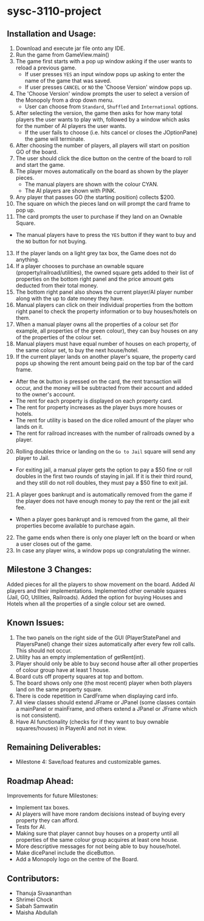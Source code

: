 # sysc-3110-project

## Installation and Usage:

1. Download and execute jar file onto any IDE.
2. Run the game from GameView.main()
3. The game first starts with a pop up window asking if the user wants to reload a previous game. 
    - If user presses `YES` an input window pops up asking to enter the name of the game that was saved.
    - If user presses `CANCEL` or `NO` the 'Choose Version' window pops up.
4. The 'Choose Version' window prompts the user to select a version of the Monopoly from a drop down menu.
    - User can choose from `Standard`, `Shuffled` and `International` options.
5. After selecting the version, the game then asks for how many total players the user wants to play with, followed by a window which asks for the number of AI players the user wants.
   - If the user fails to choose (i.e. hits cancel or closes the JOptionPane) the game will terminate.
7. After choosing the number of players, all players will start on position GO of the board.
8. The user should click the dice button on the centre of the board to roll and start the game.
9. The player moves automatically on the board as shown by the player pieces.
   - The manual players are shown with the colour CYAN.
   - The AI players are shown with PINK.
10. Any player that passes GO (the starting position) collects $200.
11. The square on which the pieces land on will prompt the card frame to pop up.
12. The card prompts the user to purchase if they land on an Ownable Square.                                                  
   - The manual players have to press the `YES` button if they want to buy and the `NO` button for not buying.
13. If the player lands on a light grey tax box, the Game does not do anything.
14. If a player chooses to purchase an ownable square (property/railroad/utilities), the owned square gets added to their list of properties on the bottom right panel and the price amount gets deducted from their total money.
15. The bottom right panel also shows the current player/AI player number along with the up to date money they have.
16. Manual players can click on their individual properties from the bottom right panel to check the property information or to buy houses/hotels on them.
17. When a manual player owns all the properties of a colour set (for example, all properties of the green colour), they can buy houses on any of the properties of the colour set. 
18. Manual players must have equal number of houses on each property, of the same colour set, to buy the next house/hotel.
19. If the current player lands on another player's square, the property card pops up showing the rent amount being paid on the top bar of the card frame.
   - After the `OK` button is pressed on the card, the rent transaction will occur, and the money will be subtracted from their account and added to the owner's  account.
   - The rent for each property is displayed on each property card.
   - The rent for property increases as the player buys more houses or hotels.
   - The rent for utility is based on the dice rolled amount of the player who lands on it.
   - The rent for railroad increases with the number of railroads owned by a player.
20. Rolling doubles thrice or landing on the `Go to Jail` square will send any player to Jail.
  - For exiting jail, a manual player gets the option to pay a $50 fine or roll doubles in the first two rounds of staying in jail. If it is their third round, and they still do not roll doubles, they must pay a $50 fine to exit jail.
21. A player goes bankrupt and is automatically removed from the game if the player does not have enough money to pay the rent or the jail exit fee.
  - When a player goes bankrupt and is removed from the game, all their properties become available to purchase again.
22. The game ends when there is only one player left on the board or when a user closes out of the game.
23. In case any player wins, a window pops up congratulating the winner. 


## Milestone 3 Changes:

Added pieces for all the players to show movement on the board.
Added AI players and their implementations.
Implemented other ownable squares (Jail, GO, Utilities, Railroads).
Added the option for buying Houses and Hotels when all the properties of a single colour set are owned.


## Known Issues:


1. The two panels on the right side of the GUI (PlayerStatePanel and PlayersPanel) change their sizes automatically after every few roll calls. This should not occur.
2. Utility has an empty implementation of getRent(int).
3. Player should only be able to buy second house after all other properties of colour group have at least 1 house.
4. Board cuts off property squares at top and bottom.
5. The board shows only one (the most recent) player when both players land on the same property square.
6. There is code repetition in CardFrame when displaying card info.
7. All view classes should extend JFrame or JPanel (some classes contain a mainPanel or mainFrame, and others extend a JPanel or JFrame which is not consistent).
8. Have AI functionality (checks for if they want to buy ownable squares/houses) in PlayerAI and not in view.


## Remaining Deliverables:

* Milestone 4: Save/load features and customizable games.

## Roadmap Ahead:

Improvements for future Milestones:
 
* Implement tax boxes.
* AI players will have more random decisions instead of buying every property they can afford.
* Tests for AI.
* Making sure that player cannot buy houses on a property until all properties of the same colour group acquires at least one house.
* More descriptive messages for not being able to buy house/hotel.
* Make dicePanel include the diceButton.
* Add a Monopoly logo on the centre of the Board.

## Contributors:

* Thanuja Sivaananthan
* Shrimei Chock
* Sabah Samwatin
* Maisha Abdullah
